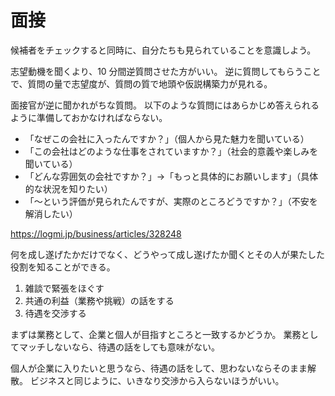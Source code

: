 # 面接

候補者をチェックすると同時に、自分たちも見られていることを意識しよう。

志望動機を聞くより、10 分間逆質問させた方がいい。
逆に質問してもらうことで、質問の量で志望度が、質問の質で地頭や仮説構築力が見れる。

面接官が逆に聞かれがちな質問。
以下のような質問にはあらかじめ答えられるように準備しておかなければならない。

- 「なぜこの会社に入ったんですか？」（個人から見た魅力を聞いている）
- 「この会社はどのような仕事をされていますか？」（社会的意義や楽しみを聞いている）
- 「どんな雰囲気の会社ですか？」→「もっと具体的にお願いします」（具体的な状況を知りたい）
- 「〜という評価が見られたんですが、実際のところどうですか？」（不安を解消したい）

https://logmi.jp/business/articles/328248

何を成し遂げたかだけでなく、どうやって成し遂げたか聞くとその人が果たした役割を知ることができる。

1. 雑談で緊張をほぐす
2. 共通の利益（業務や挑戦）の話をする
3. 待遇を交渉する

まずは業務として、企業と個人が目指すところと一致するかどうか。
業務としてマッチしないなら、待遇の話をしても意味がない。

個人が企業に入りたいと思うなら、待遇の話をして、思わないならそのまま解散。
ビジネスと同じように、いきなり交渉から入らないほうがいい。
